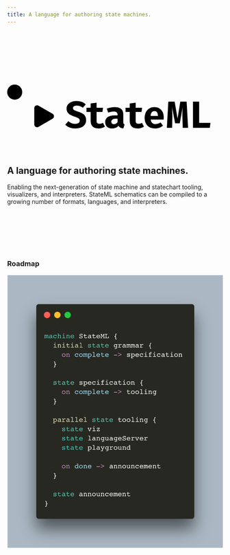 ```yaml
---
title: A language for authoring state machines.
---
```


<section class="flex flex-col justify-center items-center" style="margin: min(25%, 10rem) 0;">

<h1 class="!my-0">
  <svg
    viewBox="0 0 304 100"
    xmlns="http://www.w3.org/2000/svg"
    class="w-full max-w-xs fill-current stroke-current"
  >
    <path
      d="M111.296 57.2675C111.296 59.5465 110.696 61.5605 109.494 63.3095C108.311 65.0585 106.606 66.4277 104.38 67.417C102.154 68.4063 99.4775 68.901 96.3505 68.901C92.8878 68.901 89.9816 68.3975 87.632 67.3905C85.3 66.3658 83.3655 65.1027 81.8285 63.601L86.2275 58.725C87.5878 59.9087 89.0895 60.8273 90.7325 61.481C92.3755 62.117 94.1775 62.435 96.1385 62.435C97.9581 62.435 99.4333 62.0463 100.564 61.269C101.695 60.474 102.26 59.361 102.26 57.93C102.26 56.5873 101.783 55.5362 100.829 54.7765C99.8926 54.0168 98.1436 53.2483 95.582 52.471C91.289 51.1637 88.2326 49.6267 86.413 47.86C84.611 46.0757 83.71 43.7878 83.71 40.9965C83.71 38.7528 84.3283 36.836 85.565 35.246C86.8193 33.656 88.4976 32.4458 90.6 31.6155C92.7023 30.7675 95.0166 30.3435 97.543 30.3435C100.387 30.3435 102.896 30.7587 105.069 31.589C107.242 32.4017 109.123 33.5677 110.713 35.087L106.606 39.804C105.369 38.7617 104.035 37.9932 102.604 37.4985C101.173 36.9862 99.716 36.73 98.232 36.73C96.5713 36.73 95.2375 37.0392 94.2305 37.6575C93.2235 38.2582 92.72 39.1503 92.72 40.334C92.72 41.1113 92.9408 41.765 93.3825 42.295C93.8241 42.825 94.5926 43.3285 95.688 43.8055C96.7833 44.2648 98.3026 44.8037 100.246 45.422C102.56 46.1287 104.539 46.9767 106.182 47.966C107.843 48.9377 109.106 50.1655 109.971 51.6495C110.855 53.1335 111.296 55.0062 111.296 57.2675ZM137.776 66.357C136.68 67.0637 135.355 67.6643 133.801 68.159C132.246 68.6537 130.497 68.901 128.554 68.901C124.879 68.901 122.15 67.9647 120.365 66.092C118.581 64.2017 117.689 61.64 117.689 58.407V45.634H111.779V39.857H117.689V33.762L126.063 32.755V39.857H135.126L134.304 45.634H126.063V58.407C126.063 59.8027 126.381 60.8008 127.017 61.4015C127.653 62.0022 128.669 62.3025 130.064 62.3025C131.054 62.3025 131.955 62.1877 132.767 61.958C133.598 61.7107 134.34 61.4015 134.993 61.0305L137.776 66.357ZM163.672 59.891C163.672 60.951 163.813 61.7195 164.096 62.1965C164.396 62.6735 164.873 63.0357 165.527 63.283L163.805 68.795C162.144 68.636 160.739 68.2738 159.591 67.7085C158.46 67.1255 157.568 66.251 156.915 65.085C155.837 66.3747 154.459 67.3375 152.781 67.9735C151.102 68.5918 149.389 68.901 147.64 68.901C144.742 68.901 142.428 68.0795 140.697 66.4365C138.983 64.7758 138.126 62.647 138.126 60.05C138.126 56.9937 139.319 54.6352 141.704 52.9745C144.106 51.3138 147.481 50.4835 151.827 50.4835H155.616V49.4235C155.616 46.5438 153.761 45.104 150.051 45.104C149.15 45.104 147.993 45.2365 146.58 45.5015C145.166 45.7488 143.753 46.111 142.34 46.588L140.405 41.023C142.225 40.334 144.115 39.8128 146.076 39.4595C148.055 39.1062 149.821 38.9295 151.376 38.9295C155.563 38.9295 158.655 39.7863 160.651 41.5C162.665 43.196 163.672 45.6517 163.672 48.867V59.891ZM150.528 62.912C151.429 62.912 152.374 62.647 153.364 62.117C154.353 61.5693 155.104 60.8008 155.616 59.8115V55.2535H153.549C151.217 55.2535 149.503 55.6157 148.408 56.34C147.313 57.0467 146.765 58.089 146.765 59.467C146.765 60.5447 147.092 61.3927 147.746 62.011C148.417 62.6117 149.344 62.912 150.528 62.912ZM192.854 66.357C191.759 67.0637 190.434 67.6643 188.879 68.159C187.325 68.6537 185.576 68.901 183.632 68.901C179.958 68.901 177.228 67.9647 175.444 66.092C173.66 64.2017 172.767 61.64 172.767 58.407V45.634H166.858V39.857H172.767V33.762L181.141 32.755V39.857H190.204L189.383 45.634H181.141V58.407C181.141 59.8027 181.459 60.8008 182.095 61.4015C182.731 62.0022 183.747 62.3025 185.143 62.3025C186.132 62.3025 187.033 62.1877 187.846 61.958C188.676 61.7107 189.418 61.4015 190.072 61.0305L192.854 66.357ZM202.321 56.3665C202.603 58.6632 203.354 60.315 204.573 61.322C205.792 62.3113 207.294 62.806 209.078 62.806C210.368 62.806 211.613 62.594 212.815 62.17C214.016 61.746 215.173 61.1807 216.286 60.474L219.652 65.032C218.327 66.1627 216.719 67.0902 214.829 67.8145C212.956 68.5388 210.818 68.901 208.416 68.901C205.2 68.901 202.506 68.265 200.333 66.993C198.16 65.7033 196.526 63.9367 195.431 61.693C194.335 59.4493 193.788 56.87 193.788 53.955C193.788 51.1813 194.318 48.6638 195.378 46.4025C196.438 44.1235 197.983 42.3127 200.015 40.97C202.064 39.6097 204.564 38.9295 207.515 38.9295C210.2 38.9295 212.523 39.5037 214.484 40.652C216.463 41.8003 217.991 43.4522 219.069 45.6075C220.164 47.7628 220.712 50.351 220.712 53.372C220.712 53.849 220.694 54.3613 220.659 54.909C220.641 55.4567 220.606 55.9425 220.553 56.3665H202.321ZM207.515 44.5475C206.013 44.5475 204.803 45.0863 203.884 46.164C202.965 47.2417 202.409 48.9642 202.215 51.3315H212.55C212.532 49.2822 212.134 47.6392 211.357 46.4025C210.58 45.1658 209.299 44.5475 207.515 44.5475ZM252.994 31.271L255.061 68H247.482L247.032 52.2855C246.979 50.3422 246.961 48.655 246.979 47.224C247.014 45.793 247.076 44.4238 247.164 43.1165C247.253 41.7915 247.359 40.3075 247.482 38.6645L243.348 61.746H236.776L232.324 38.6645C232.466 40.2015 232.581 41.6502 232.669 43.0105C232.757 44.3532 232.81 45.7665 232.828 47.2505C232.863 48.7345 232.863 50.457 232.828 52.418L232.563 68H225.116L227.183 31.271H236.114L240.195 55.015L244.064 31.271H252.994ZM261.957 68V31.271H270.649V61.1365H286.576L285.675 68H261.957Z"
    />
    <rect
      x="71"
      y="5"
      width="228"
      height="90"
      rx="18"
      stroke-width="10"
      fill="none"
    />
    <path
      d="M64 48.3238C66.6667 49.8634 66.6667 53.7124 64 55.252L44.1818 66.694C41.5152 68.2336 38.1818 66.3091 38.1818 63.2299V40.3459C38.1818 37.2667 41.5152 35.3422 44.1818 36.8818L64 48.3238Z"
    />
    <path
      d="M10.6061 19.9697C10.6061 45.4243 16.4394 51.7879 42.4242 51.7879"
      fill="none"
      stroke-width="8"
    />
    <circle cx="10.6061" cy="17.8485" r="10.6061" />
  </svg>
</h1>

## A language for authoring state machines.

Enabling the next-generation of state machine and statechart tooling, visualizers, and
interpreters. StateML schematics can be compiled to a growing number of formats,
languages, and interpreters.

</section>

<section>

### Roadmap

<img
  src="/stateml-roadmap.png"
  alt="Current roadmap for StateML. Finish the grammar, draft a spec, and build out some tooling before the first announcement!"
  class="w-full max-w-sm rounded-3xl !my-0 mx-auto"
/>

</section>
